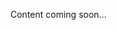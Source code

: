 <!--<meta>
{
    "title":"Slack",
    "description":"Learn more about Slack channels at Packet",
    "date": "09/20/2019",
    "tag":["Sales", "Slack"]
}
</meta>-->
Content coming soon...
